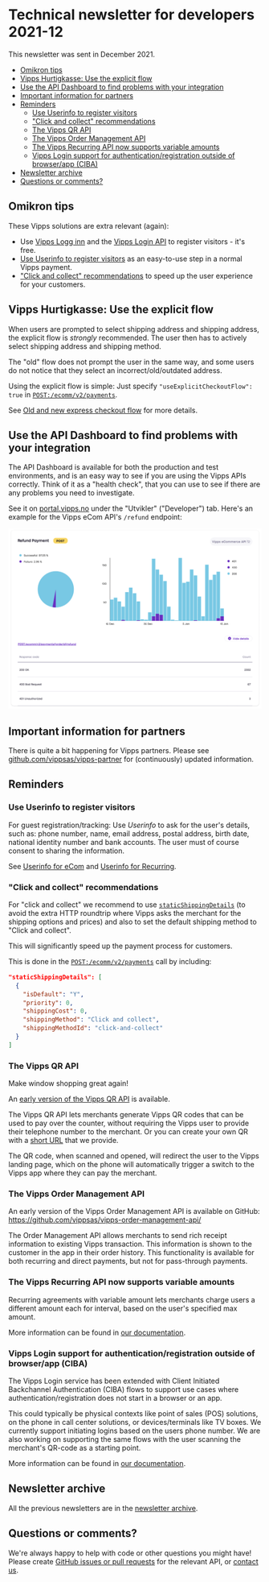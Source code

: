 <!-- START_METADATA
---
sidebar_position: 74
title: 2021-12
---
END_METADATA -->

# Technical newsletter for developers 2021-12

This newsletter was sent in December 2021.

<!-- START_TOC -->

- [Omikron tips](#omikron-tips)
- [Vipps Hurtigkasse: Use the explicit flow](#vipps-hurtigkasse-use-the-explicit-flow)
- [Use the API Dashboard to find problems with your integration](#use-the-api-dashboard-to-find-problems-with-your-integration)
- [Important information for partners](#important-information-for-partners)
- [Reminders](#reminders)
  * [Use Userinfo to register visitors](#use-userinfo-to-register-visitors)
  * ["Click and collect" recommendations](#-click-and-collect--recommendations)
  * [The Vipps QR API](#the-vipps-qr-api)
  * [The Vipps Order Management API](#the-vipps-order-management-api)
  * [The Vipps Recurring API now supports variable amounts](#the-vipps-recurring-api-now-supports-variable-amounts)
  * [Vipps Login support for authentication/registration outside of browser/app (CIBA)](#vipps-login-support-for-authenticationregistration-outside-of-browserapp-ciba)
- [Newsletter archive](#newsletter-archive)
- [Questions or comments?](#questions-or-comments-)

<!-- END_TOC -->

## Omikron tips

These Vipps solutions are extra relevant (again):

- Use
  [Vipps Logg inn](https://vipps.no/produkter-og-tjenester/privat/logg-inn-med-vipps/logg-inn-med-vipps/)
  and the
  [Vipps Login API](https://vippsas.github.io/vipps-developer-docs/docs/APIs/login-api/)
  to register visitors - it's free.
- [Use Userinfo to register visitors](#use-userinfo-to-register-visitors)
  as an easy-to-use step in a normal Vipps payment.
- ["Click and collect" recommendations](#-click-and-collect--recommendations)
  to speed up the user experience for your customers.

## Vipps Hurtigkasse: Use the explicit flow

When users are prompted to select shipping address and shipping address, the
explicit flow is _strongly_ recommended. The user then has to actively
select shipping address and shipping method.

The "old" flow does not prompt the user in the same way, and some users
do not notice that they select an incorrect/old/outdated address.

Using the explicit flow is simple: Just specify
`"useExplicitCheckoutFlow": true`
in
[`POST:/ecomm/v2/payments`](https://vippsas.github.io/vipps-developer-docs/api/ecom#tag/Vipps-eCom-API/operation/initiatePaymentV3UsingPOST).

See
[Old and new express checkout flow](https://vippsas.github.io/vipps-developer-docs/docs/APIs/ecom-api/vipps-ecom-api#old-and-new-express-checkout-flow)
for more details.

## Use the API Dashboard to find problems with your integration

The API Dashboard is available for both the production and test environments,
and is an easy way to see if you are using the Vipps APIs correctly.
Think of it as a "health check", that you can use to see if there are any
problems you need to investigate.

See it on
[portal.vipps.no](https://portal.vipps.no)
under the "Utvikler" ("Developer") tab.
Here's an example for the Vipps eCom API's `/refund` endpoint:

![API Dashboard example](images/2021-02-api-dashboard-example.png)

## Important information for partners

There is quite a bit happening for Vipps partners.
Please see
[github.com/vippsas/vipps-partner](https://vippsas.github.io/vipps-developer-docs/docs/vipps-partner/)
for (continuously) updated information.

## Reminders

### Use Userinfo to register visitors

For guest registration/tracking: Use _Userinfo_ to ask for the user's details, such as:
phone number, name, email address, postal address, birth date, national identity number and bank accounts.
The user must of course consent to sharing the information.

See
[Userinfo for eCom](https://vippsas.github.io/vipps-developer-docs/docs/APIs/ecom-api/vipps-ecom-api#userinfo)
and
[Userinfo for Recurring](https://vippsas.github.io/vipps-developer-docs/docs/APIs/recurring-api/vipps-recurring-api#userinfo).

### "Click and collect" recommendations

For "click and collect" we recommend to use
[`staticShippingDetails`](https://vippsas.github.io/vipps-developer-docs/docs/APIs/ecom-api/vipps-ecom-api#shipping-and-static-shipping-details)
(to avoid the extra HTTP roundtrip where Vipps asks the merchant
for the shipping options and prices) and also to set the default
shipping method to "Click and collect".

This will significantly speed up the payment process for customers.

This is done in the
[`POST:​/ecomm​/v2​/payments`](https://vippsas.github.io/vipps-developer-docs/api/ecom#tag/Vipps-eCom-API/operation/initiatePaymentV3UsingPOST)
call by including:

```json
"staticShippingDetails": [
  {
    "isDefault": "Y",
    "priority": 0,
    "shippingCost": 0,
    "shippingMethod": "Click and collect",
    "shippingMethodId": "click-and-collect"
  }
]
```

### The Vipps QR API

Make window shopping great again!

An [early version of the Vipps QR API](https://vippsas.github.io/vipps-developer-docs/docs/APIs/qr-api/) is available.

The Vipps QR API lets merchants generate Vipps QR codes that can be used to pay
over the counter, without requiring the Vipps user to provide their telephone
number to the merchant. Or you can create your own QR with a
[short URL](https://vippsas.github.io/vipps-developer-docs/docs/APIs/qr-api/vipps-qr-api#qr-formats)
that we provide.

The QR code, when scanned and opened, will redirect the user to the Vipps
landing page, which on the phone will automatically trigger a switch to the
Vipps app where they can pay the merchant.

### The Vipps Order Management API

An early version of the Vipps Order Management API is available on GitHub:
https://github.com/vippsas/vipps-order-management-api/

The Order Management API allows merchants to send rich receipt information to
existing Vipps transaction. This information is shown to the customer in the
app in their order history. This functionality is available for both recurring
and direct payments, but not for pass-through payments.

### The Vipps Recurring API now supports variable amounts

Recurring agreements with variable amount lets merchants charge users a different
amount each for interval, based on the user's specified max amount.

More information can be found in
[our documentation](https://vippsas.github.io/vipps-developer-docs/docs/APIs/recurring-api/vipps-recurring-api#recurring-agreements-with-variable-amount).

### Vipps Login support for authentication/registration outside of browser/app (CIBA)

The Vipps Login service has been extended with Client Initiated Backchannel Authentication
(CIBA) flows to support use cases where authentication/registration does not start in a browser or an app.

This could typically be physical contexts like point of sales (POS) solutions, on the
phone in call center solutions, or devices/terminals like TV boxes. We currently support initiating logins based on the users phone number. We are also working on supporting the same flows with the user scanning the merchant's QR-code as a starting point.

More information can be found in [our documentation](https://vippsas.github.io/vipps-developer-docs/docs/APIs/login-api/vipps-login-api#client-initiated-backchannel-authentication-flows-ciba---special-cases-where-login-does-not-start-in-browser-or-app).

## Newsletter archive

All the previous newsletters are in the
[newsletter archive](https://vippsas.github.io/vipps-developer-docs/docs/vipps-developers/newsletters/).

## Questions or comments?

We're always happy to help with code or other questions you might have!
Please create [GitHub issues or pull requests](https://github.com/vippsas)
for the relevant API,
or [contact us](https://vippsas.github.io/vipps-developer-docs/docs/vipps-developers/contact).
